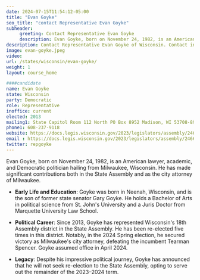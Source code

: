 ```yaml
---
date: 2024-07-15T11:54:12-05:00
title: "Evan Goyke"
seo_title: "contact Representative Evan Goyke"
subheader:
     greeting: Contact Representative Evan Goyke
     description: Evan Goyke, born on November 24, 1982, is an American politician affiliated with the Democratic Party. He assumed office on January 7, 2013, as a member of the Wisconsin State Assembly, representing District 18.
description: Contact Representative Evan Goyke of Wisconsin. Contact information for Evan Goyke includes email address, phone number, and mailing address.
image: evan-goyke.jpeg
video:
url: /states/wisconsin/evan-goyke/
weight: 1
layout: course_home

####candidate
name: Evan Goyke
state: Wisconsin
party: Democratic
role: Representative
inoffice: current
elected: 2013
mailing1: State Capitol Room 112 North PO Box 8952 Madison, WI 53708-8952
phone1: 608-237-9118
website: https://docs.legis.wisconsin.gov/2023/legislators/assembly/2466/
email : https://docs.legis.wisconsin.gov/2023/legislators/assembly/2466/
twitter: repgoyke
---
```

Evan Goyke, born on November 24, 1982, is an American lawyer, academic, and Democratic politician hailing from Milwaukee, Wisconsin. He has made significant contributions both in the State Assembly and as the city attorney of Milwaukee.

- **Early Life and Education**: Goyke was born in Neenah, Wisconsin, and is the son of former state senator Gary Goyke. He holds a Bachelor of Arts in political science from St. John's University and a Juris Doctor from Marquette University Law School.

- **Political Career**: Since 2013, Goyke has represented Wisconsin's 18th Assembly district in the State Assembly. He has been re-elected five times in this district. Notably, in the 2024 Spring election, he secured victory as Milwaukee's city attorney, defeating the incumbent Tearman Spencer. Goyke assumed office in April 2024.

- **Legacy**: Despite his impressive political journey, Goyke has announced that he will not seek re-election to the State Assembly, opting to serve out the remainder of the 2023–2024 term.
